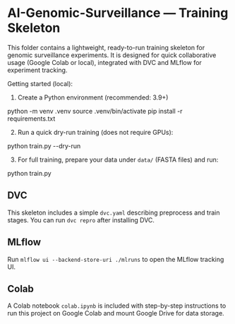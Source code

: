 # AI-Genomic-Surveillance — Training Skeleton

This folder contains a lightweight, ready-to-run training skeleton for genomic surveillance experiments.
It is designed for quick collaborative usage (Google Colab or local), integrated with DVC and MLflow for experiment tracking.

Getting started (local):

1. Create a Python environment (recommended: 3.9+)

python -m venv .venv
source .venv/bin/activate
pip install -r requirements.txt

2. Run a quick dry-run training (does not require GPUs):

python train.py --dry-run

3. For full training, prepare your data under `data/` (FASTA files) and run:

python train.py

DVC
---
This skeleton includes a simple `dvc.yaml` describing preprocess and train stages. You can run `dvc repro` after installing DVC.

MLflow
------
Run `mlflow ui --backend-store-uri ./mlruns` to open the MLflow tracking UI.

Colab
-----
A Colab notebook `colab.ipynb` is included with step-by-step instructions to run this project on Google Colab and mount Google Drive for data storage.
